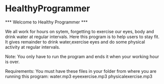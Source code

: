 # HealthyProgrammer
*** Welcome to Healthy Programmer ***

We all work for hours on sytem, forgetting to exercise our eyes, body and drink water at regular intervals. Here this program is to help users to stay fit. It gives remainder to drink water,exercise eyes and do some physical activity at regular intervals. 

Note: You only have to run the program and ends it when your working hour is over.

Requirements: You must have these files in your folder from where you are running this program: 
 water.mp3
 eyeexercise.mp3
 physicalexercise.mp3

